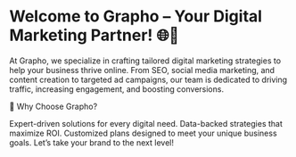 # Welcome to Grapho – Your Digital Marketing Partner! 🌐🚀

At Grapho, we specialize in crafting tailored digital marketing strategies to help your business thrive online. From SEO, social media marketing, and content creation to targeted ad campaigns, our team is dedicated to driving traffic, increasing engagement, and boosting conversions.

🔹 Why Choose Grapho?

Expert-driven solutions for every digital need.
Data-backed strategies that maximize ROI.
Customized plans designed to meet your unique business goals.
Let’s take your brand to the next level!
